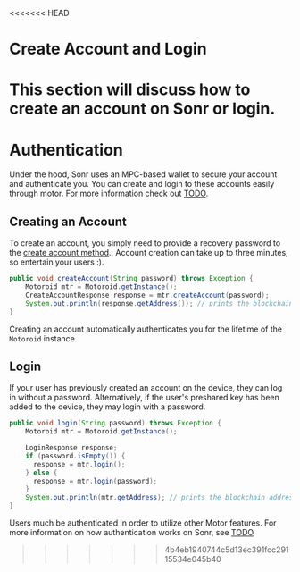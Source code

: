 <<<<<<< HEAD
# Create Account and Login

This section will discuss how to create an account on Sonr or login.
=======
# Authentication

Under the hood, Sonr uses an MPC-based wallet to secure your account and authenticate you. You can create and login to these accounts easily through motor. For more information check out [TODO](#).

## Creating an Account

To create an account, you simply need to provide a recovery password to the [create account method](./motoroid-reference.md#create-account).. Account creation can take up to three minutes, so entertain your users :).

```java
public void createAccount(String password) throws Exception {
    Motoroid mtr = Motoroid.getInstance();
    CreateAccountResponse response = mtr.createAccount(password);
    System.out.println(response.getAddress()); // prints the blockchain address of the newly created account
}
```

Creating an account automatically authenticates you for the lifetime of the `Motoroid` instance.

## Login

If your user has previously created an account on the device, they can log in without a password. Alternatively, if the user's preshared key has been added to the device, they may login with a password.

```java
public void login(String password) throws Exception {
    Motoroid mtr = Motoroid.getInstance();

    LoginResponse response;
    if (password.isEmpty()) {
      response = mtr.login();
    } else {
      response = mtr.login(password);
    }
    System.out.println(mtr.getAddress); // prints the blockchain address of the logged in account
}
```

Users much be authenticated in order to utilize other Motor features. For more information on how authentication works on Sonr, see [TODO](#)
>>>>>>> 4b4eb1940744c5d13ec391fcc29115534e045b40
